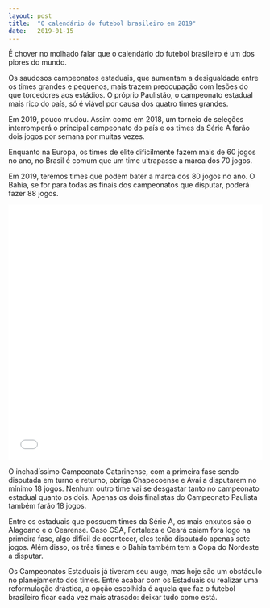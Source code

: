 ```yaml
---
layout: post
title:  "O calendário do futebol brasileiro em 2019"
date:   2019-01-15
---
```


É chover no molhado falar que o calendário do futebol brasileiro é um dos piores do mundo.

Os saudosos campeonatos estaduais, que aumentam a desigualdade entre os times grandes e pequenos, mais trazem preocupação com lesões do que torcedores aos estádios. O próprio Paulistão, o campeonato estadual mais rico do país, só é viável por causa dos quatro times grandes.

Em 2019, pouco mudou. Assim como em 2018, um torneio de seleções interromperá o principal campeonato do país e os times da Série A farão dois jogos por semana por muitas vezes.

Enquanto na Europa, os times de elite dificilmente fazem mais de 60 jogos no ano, no Brasil é comum que um time ultrapasse a marca dos 70 jogos.

Em 2019, teremos times que podem bater a marca dos 80 jogos no ano. O Bahia, se for para todas as finais dos campeonatos que disputar, poderá fazer 88 jogos.

<iframe title="" aria-label="Range Plot" src="//datawrapper.dwcdn.net/TrynL/2/" scrolling="no" frameborder="0" width="100%" height="506"></iframe>

O inchadíssimo Campeonato Catarinense, com a primeira fase sendo disputada em turno e returno, obriga Chapecoense e Avaí a disputarem no mínimo 18 jogos. Nenhum outro time vai se desgastar tanto no campeonato estadual quanto os dois. Apenas os dois finalistas do Campeonato Paulista também farão 18 jogos.

Entre os estaduais que possuem times da Série A, os mais enxutos são o Alagoano e o Cearense. Caso CSA, Fortaleza e Ceará caiam fora logo na primeira fase, algo difícil de acontecer, eles terão disputado apenas sete jogos. Além disso, os três times e o Bahia também tem a Copa do Nordeste a disputar.

Os Campeonatos Estaduais já tiveram seu auge, mas hoje são um obstáculo no planejamento dos times. Entre acabar com os Estaduais ou realizar uma reformulação drástica, a opção escolhida é aquela que faz o futebol brasileiro ficar cada vez mais atrasado: deixar tudo como está.
